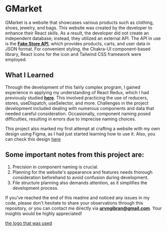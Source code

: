 # **GMarket**

GMarket is a website that showcases various products such as clothing, shoes, jewelry, and bags. This website was created by the developer to enhance their React skills. As a result, the developer did not create an independent database; instead, they utilized an external API. The API in use is the **[Fake Store API](https://fakestoreapi.com/)**, which provides products, carts, and user data in JSON format. For convenient styling, the Chakra-UI component-based library, React Icons for the icon and Tailwind CSS framework were employed.

## **What I Learned**

Through the development of this fairly complex program, I gained experience in applying my understanding of React Redux, which I had previously studied **[here](https://github.com/urvangibran/biodata-app-fe)**. This involved practicing the use of reducers, stores, useDispatch, useSelector, and more. Challenges in the project development included dealing with numerous components and data that needed careful consideration. Occasionally, component naming posed difficulties, resulting in errors due to imprecise naming choices.

This project also marked my first attempt at crafting a website with my own design using Figma, as I had just started learning how to use it. Also, you can check this design [here](https://www.figma.com/file/ZEmaahaR7GcI61oa0JeUeM/GMarket?type=design&node-id=0-1&mode=design)

## Some important notes from this project are:

1. Precision in component naming is crucial.
2. Planning for the website's appearance and features needs thorough consideration beforehand to avoid confusion during development.
3. File structure planning also demands attention, as it simplifies the development process.

If you've reached the end of this readme and noticed any issues in my code, please don't hesitate to share your observations through this repository, or you can contact me directly via **[urvngibran@gmail.com](mailto:urvngibran@gmail.com)**. Your insights would be highly appreciated!

[the logo that was used](https://www.behance.net/search/images?search=G+Logo)
